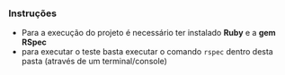 ### Instruções
- Para a execução do projeto é necessário ter instalado **Ruby** e a **gem RSpec**
- para executar o teste basta executar o comando `rspec` dentro desta pasta (através de um terminal/console)
